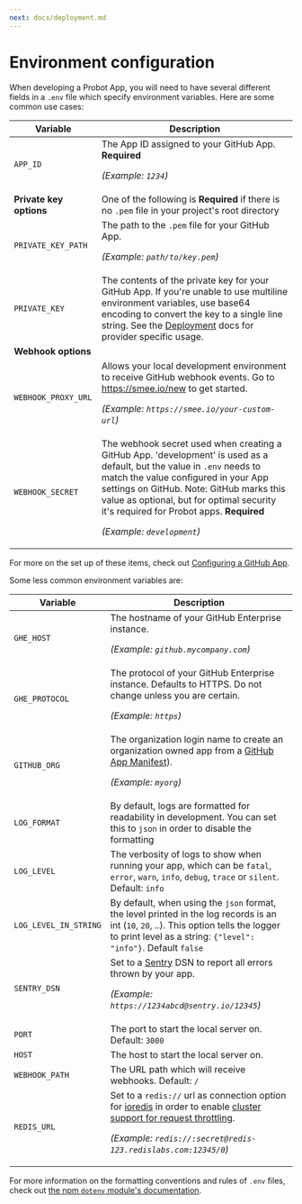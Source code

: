 ```yaml
---
next: docs/deployment.md
---
```


# Environment configuration

When developing a Probot App, you will need to have several different fields in a `.env` file which specify environment variables. Here are some common use cases:

| Variable                | Description                                                                                                                                                                                                                                                                                                                           |
| ----------------------- | ------------------------------------------------------------------------------------------------------------------------------------------------------------------------------------------------------------------------------------------------------------------------------------------------------------------------------------- |
| `APP_ID`                | The App ID assigned to your GitHub App. **Required** <p>_(Example: `1234`)_</p>                                                                                                                                                                                                                                                       |
| **Private key options** | One of the following is **Required** if there is no `.pem` file in your project's root directory                                                                                                                                                                                                                                      |
| `PRIVATE_KEY_PATH`      | The path to the `.pem` file for your GitHub App. <p>_(Example: `path/to/key.pem`)_</p>                                                                                                                                                                                                                                                |
| `PRIVATE_KEY`           | The contents of the private key for your GitHub App. If you're unable to use multiline environment variables, use base64 encoding to convert the key to a single line string. See the [Deployment](deployment.md) docs for provider specific usage.                                                                                   |
| **Webhook options**     |
| `WEBHOOK_PROXY_URL`     | Allows your local development environment to receive GitHub webhook events. Go to https://smee.io/new to get started. <p>_(Example: `https://smee.io/your-custom-url`)_</p>                                                                                                                                                           |
| `WEBHOOK_SECRET`        | The webhook secret used when creating a GitHub App. 'development' is used as a default, but the value in `.env` needs to match the value configured in your App settings on GitHub. Note: GitHub marks this value as optional, but for optimal security it's required for Probot apps. **Required** <p>_(Example: `development`)_</p> |

For more on the set up of these items, check out [Configuring a GitHub App](./development.md#configuring-a-github-app).

Some less common environment variables are:

| Variable              | Description                                                                                                                                                                                                                                                                                                 |
| --------------------- | ----------------------------------------------------------------------------------------------------------------------------------------------------------------------------------------------------------------------------------------------------------------------------------------------------------- |
| `GHE_HOST`            | The hostname of your GitHub Enterprise instance. <p>_(Example: `github.mycompany.com`)_</p>                                                                                                                                                                                                                 |
| `GHE_PROTOCOL`        | The protocol of your GitHub Enterprise instance. Defaults to HTTPS. Do not change unless you are certain. <p>_(Example: `https`)_</p>                                                                                                                                                                       |
| `GITHUB_ORG`          | The organization login name to create an organization owned app from a [GitHub App Manifest](https://docs.github.com/en/developers/apps/creating-a-github-app-from-a-manifest/)). <p>_(Example: `myorg`)_</p>                                                                                                                                                                                                                 |
| `LOG_FORMAT`          | By default, logs are formatted for readability in development. You can set this to `json` in order to disable the formatting                                                                                                                                                                                |
| `LOG_LEVEL`           | The verbosity of logs to show when running your app, which can be `fatal`, `error`, `warn`, `info`, `debug`, `trace` or `silent`. Default: `info`                                                                                                                                                           |
| `LOG_LEVEL_IN_STRING` | By default, when using the `json` format, the level printed in the log records is an int (`10`, `20`, ..). This option tells the logger to print level as a string: `{"level": "info"}`. Default `false`                                                                                                    |
| `SENTRY_DSN`          | Set to a [Sentry](https://sentry.io/) DSN to report all errors thrown by your app. <p>_(Example: `https://1234abcd@sentry.io/12345`)_</p>                                                                                                                                                                   |
| `PORT`                | The port to start the local server on. Default: `3000`                                                                                                                                                                                                                                                      |
| `HOST`                | The host to start the local server on.                                                                                                                                                                                                                                                                      |
| `WEBHOOK_PATH`        | The URL path which will receive webhooks. Default: `/`                                                                                                                                                                                                                                                      |
| `REDIS_URL`           | Set to a `redis://` url as connection option for [ioredis](https://github.com/luin/ioredis#connect-to-redis) in order to enable [cluster support for request throttling](https://github.com/octokit/plugin-throttling.js#clustering). <p>_(Example: `redis://:secret@redis-123.redislabs.com:12345/0`)_</p> |

For more information on the formatting conventions and rules of `.env` files, check out [the npm `dotenv` module's documentation](https://www.npmjs.com/package/dotenv#rules).
